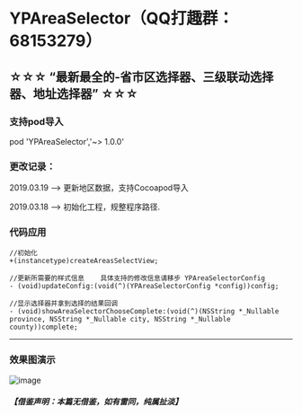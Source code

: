 # YPAreaSelector（QQ打趣群：68153279）
## ☆☆☆ “最新最全的-省市区选择器、三级联动选择器、地址选择器” ☆☆☆

### 支持pod导入
pod 'YPAreaSelector','~> 1.0.0'

### 更改记录：
2019.03.19 --> 更新地区数据，支持Cocoapod导入

2019.03.18 --> 初始化工程，规整程序路径.

### 代码应用

```
//初始化
+(instancetype)createAreasSelectView;

//更新所需要的样式信息    具体支持的修改信息请移步 YPAreaSelectorConfig
- (void)updateConfig:(void(^)(YPAreaSelectorConfig *config))config;

//显示选择器并拿到选择的结果回调
- (void)showAreaSelectorChooseComplete:(void(^)(NSString *_Nullable province, NSString *_Nullable city, NSString *_Nullable county))complete;

```
***

### 效果图演示
![image](https://github.com/zyp688/YPAreaSelector/blob/master/YPAreaSelectorDemo.gif) 

##### 【借鉴声明：本篇无借鉴，如有雷同，纯属扯淡】

